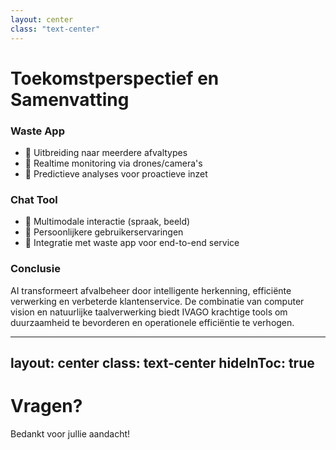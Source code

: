 ```yaml
---
layout: center
class: "text-center"
---
```


# Toekomstperspectief en Samenvatting

<div class="grid grid-cols-2 gap-x-12 gap-y-6 mt-10">
  <div class="bg-gradient-to-br from-[#5A32C8]/10 to-[#9F89D7]/10 p-6 rounded-lg backdrop-blur-sm">
    <h3 class="text-xl font-bold text-[#5A32C8] mb-2">Waste App</h3>
    <ul class="text-left space-y-2">
      <li>🔮 Uitbreiding naar meerdere afvaltypes</li>
      <li>🔮 Realtime monitoring via drones/camera's</li>
      <li>🔮 Predictieve analyses voor proactieve inzet</li>
    </ul>
  </div>
  
  <div class="bg-gradient-to-br from-[#5A32C8]/10 to-[#9F89D7]/10 p-6 rounded-lg backdrop-blur-sm">
    <h3 class="text-xl font-bold text-[#5A32C8] mb-2">Chat Tool</h3>
    <ul class="text-left space-y-2">
      <li>🔮 Multimodale interactie (spraak, beeld)</li>
      <li>🔮 Persoonlijkere gebruikerservaringen</li>
      <li>🔮 Integratie met waste app voor end-to-end service</li>
    </ul>
  </div>
  
  <div class="col-span-2 bg-gradient-to-br from-[#5A32C8]/10 to-[#9F89D7]/10 p-6 rounded-lg backdrop-blur-sm">
    <h3 class="text-xl font-bold text-[#5A32C8] mb-2">Conclusie</h3>
    <p class="text-left">AI transformeert afvalbeheer door intelligente herkenning, efficiënte verwerking en verbeterde klantenservice. De combinatie van computer vision en natuurlijke taalverwerking biedt IVAGO krachtige tools om duurzaamheid te bevorderen en operationele efficiëntie te verhogen.</p>
  </div>
</div>

---
layout: center
class: text-center
hideInToc: true
---

# Vragen?

<div class="flex justify-center">
  <div class="text-center max-w-2xl">
    <p class="text-xl mt-4 opacity-80">
      Bedankt voor jullie aandacht!
    </p>
  </div>
</div>

